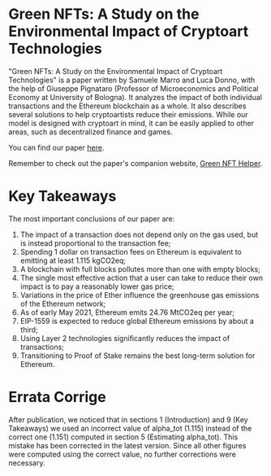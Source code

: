 # Green NFTs: A Study on the Environmental Impact of Cryptoart Technologies

"Green NFTs: A Study on the Environmental Impact of Cryptoart Technologies" is a paper written by Samuele Marro and Luca Donno, with the help of Giuseppe Pignataro (Professor of Microeconomics and Political Economy at University of Bologna). It analyzes the impact of both individual transactions and the Ethereum blockchain as a whole. It also describes several solutions to help cryptoartists reduce their emissions. While our model is designed with cryptoart in mind, it can be easily applied to other areas, such as decentralized finance and games.

You can find our paper [here](https://github.com/lucadonnoh/GreenNFT/blob/main/Green%20NFTs%20-%20A%20Study%20on%20the%20Environmental%20Impact%20of%20Cryptoart%20Technologies.pdf).

Remember to check out the paper's companion website, [Green NFT Helper](https://lucadonnoh.github.io/GreenNFThelper).

# Key Takeaways

The most important conclusions of our paper are:

1. The impact of a transaction does not depend only on the gas used, but is instead proportional to the transaction fee;
2. Spending 1 dollar on transaction fees on Ethereum is equivalent to emitting at least 1.115 kgCO2eq;
3. A blockchain with full blocks pollutes more than one with empty blocks;
4. The single most effective action that a user can take to reduce their own impact is to pay a reasonably lower gas price;
5. Variations in the price of Ether influence the greenhouse gas emissions of the Ethereum network;
6. As of early May 2021, Ethereum emits 24.76 MtCO2eq per year;
7. EIP-1559 is expected to reduce global Ethereum emissions by about a third;
8. Using Layer 2 technologies significantly reduces the impact of transactions;
9. Transitioning to Proof of Stake remains the best long-term solution for Ethereum.

# Errata Corrige

After publication, we noticed that in sections 1 (Introduction) and 9 (Key Takeaways) we used an incorrect value of alpha_tot (1.115) instead of the correct one (1.151) computed in section 5 (Estimating alpha_tot). This mistake has been corrected in the latest version. Since all other figures were computed using the correct value, no further corrections were necessary.
